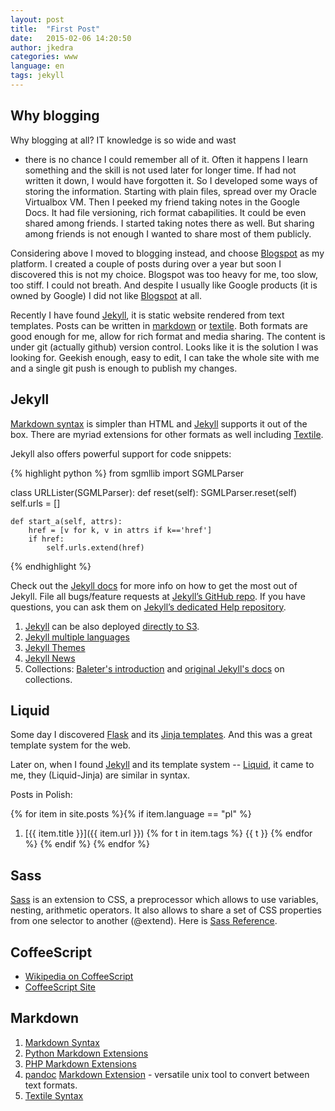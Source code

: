 ```yaml
---
layout: post
title:  "First Post"
date:   2015-02-06 14:20:50
author: jkedra
categories: www
language: en
tags: jekyll
---
```


## Why blogging
Why blogging at all? IT knowledge is so wide and wast
- there is no chance I could remember all of it.
Often it happens I learn something and the skill is not used later
for longer time. If had not written it down, I would have forgotten it.
So I developed some ways of storing the information. Starting with
plain files, spread over my Oracle Virtualbox VM. Then I peeked
my friend taking notes in the Google Docs. It had file versioning,
rich format cabapilities. It could be even shared among friends.
I started taking notes there as well. But sharing among friends
is not enough I wanted to share most of them publicly.

Considering above I moved to blogging instead, and
choose [Blogspot] as my platform. I created a couple of posts
during over a year but soon I discovered this is not my choice.
Blogspot was too heavy for me, too slow, too stiff. I could not
breath.  And despite I usually like Google products
(it is owned by Google) I did not like [Blogspot] at all.

Recently I have found [Jekyll], it is static website rendered
from text templates. Posts can be written in [markdown][md]
or [textile]. Both formats are good enough for me, allow for
rich format and media sharing. The content is under git
(actually github) version control.
Looks like it is the solution I was looking for. Geekish enough,
easy to edit, I can take the whole site with me and a single
git push is enough to publish my changes.

## Jekyll

[Markdown syntax][md] is simpler than HTML and [Jekyll] supports it out of the box.
There are myriad extensions for other formats as well including [Textile]. 

Jekyll also offers powerful support for code snippets:

{% highlight python %}
from sgmllib import SGMLParser

class URLLister(SGMLParser):
	def reset(self):
		SGMLParser.reset(self)
		self.urls = []

	def start_a(self, attrs):
		href = [v for k, v in attrs if k=='href']
		if href:
			self.urls.extend(href)
{% endhighlight %}

Check out the [Jekyll docs][jekyll] for more info on how to get the most out of Jekyll. File all bugs/feature requests at [Jekyll’s GitHub repo][jekyll-gh]. If you have questions, you can ask them on [Jekyll’s dedicated Help repository][jekyll-help].

1. [Jekyll] can be also deployed
   [directly to S3](http://www.jonknapp.com/2013/01/deploying-jekyll-to-s3/).
2. [Jekyll multiple languages][jkyl-lang]
3. [Jekyll Themes](https://github.com/jglovier/jekyll-new)
4. [Jekyll News](https://jekyllrb.com/news/)
5. Collections: [Baleter's introduction](http://ben.balter.com/2015/02/20/jekyll-collections/) and [original Jekyll's docs](http://jekyllrb.com/docs/collections/) on collections.

## Liquid ##

Some day I discovered [Flask](flask.pocoo.org/) and its
[Jinja templates](http://jinja.pocoo.org/docs/dev/templates/).
And this was a great template system for the web.

Later on, when I found [Jekyll] and its template system -- [Liquid],
it came to me, they (Liquid-Jinja) are similar in syntax.

Posts in Polish:

{% for item in site.posts %}{% if item.language == "pl" %}
1. [{{ item.title }}]({{ item.url }}) {% for t in item.tags %} {{ t }} {% endfor %}
{% endif %}
{% endfor %}

## Sass ##
[Sass][sass] is an extension to CSS, a preprocessor which allows to use
variables, nesting, arithmetic operators.
It also allows to share a set of CSS properties from one selector
to another (@extend). Here is [Sass Reference][sassref].

## CoffeeScript ##

* [Wikipedia on CoffeeScript](https://en.wikipedia.org/wiki/CoffeeScript)
* [CoffeeScript Site](http://coffeescript.org/)

## Markdown

1. [Markdown Syntax][md]
2. [Python Markdown Extensions](https://pythonhosted.org/Markdown/extensions/index.html)
3. [PHP Markdown Extensions](https://michelf.ca/projects/php-markdown/extra/)
3. [pandoc](http://pandoc.org/README.html) [Markdown Extension](http://pandoc.org/demo/example9/pandocs-markdown.html) -
   versatile unix tool to convert between text formats.
4. [Textile Syntax][textile]

[blogspot]:    https://www.blogger.com
[jekyll]:      http://jekyllrb.com
[jekyll-gh]:   https://github.com/jekyll/jekyll
[jekyll-help]: https://github.com/jekyll/jekyll-help
[jkyl-lang]:   http://jekyll-langs.liaohuqiu.net/
[liquid]:      http://liquidmarkup.org/
[textile]:     http://redcloth.org/textile
[md]:          http://daringfireball.net/projects/markdown/
[sass]:        http://sass-lang.com/guide
[sassref]:     http://sass-lang.com/documentation/file.SASS_REFERENCE.html
